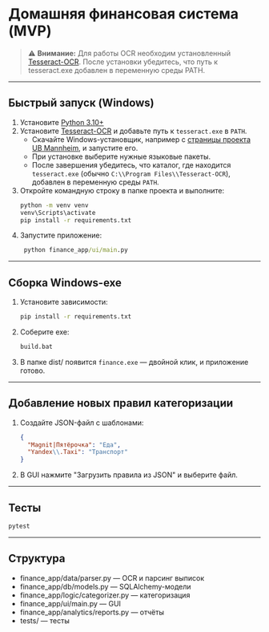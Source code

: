 # Домашняя финансовая система (MVP)

> ⚠️ **Внимание:** Для работы OCR необходим установленный [Tesseract-OCR](https://github.com/tesseract-ocr/tesseract). После установки убедитесь, что путь к tesseract.exe добавлен в переменную среды PATH.

---

## Быстрый запуск (Windows)

1. Установите [Python 3.10+](https://www.python.org/downloads/)
2. Установите [Tesseract-OCR](https://github.com/tesseract-ocr/tesseract) и добавьте путь к `tesseract.exe` в `PATH`.
   * Скачайте Windows-установщик, например с [страницы проекта UB Mannheim](https://github.com/UB-Mannheim/tesseract/wiki), и запустите его.
   * При установке выберите нужные языковые пакеты.
   * После завершения убедитесь, что каталог, где находится `tesseract.exe` (обычно `C:\\Program Files\\Tesseract-OCR`), добавлен в переменную среды `PATH`.
3. Откройте командную строку в папке проекта и выполните:
   ```bat
   python -m venv venv
   venv\Scripts\activate
   pip install -r requirements.txt
   ```
4. Запустите приложение:
   ```bat
    python finance_app/ui/main.py
   ```

---

## Сборка Windows-exe

1. Установите зависимости:
   ```bat
   pip install -r requirements.txt
   ```
2. Соберите exe:
   ```bat
   build.bat
   ```
3. В папке dist/ появится `finance.exe` — двойной клик, и приложение готово.

---

## Добавление новых правил категоризации

1. Создайте JSON-файл с шаблонами:
   ```json
   {
     "Magnit|Пятёрочка": "Еда",
     "Yandex\\.Taxi": "Транспорт"
   }
   ```
2. В GUI нажмите "Загрузить правила из JSON" и выберите файл.

---

## Тесты

```bat
pytest
```

---

## Структура
- finance_app/data/parser.py — OCR и парсинг выписок
- finance_app/db/models.py — SQLAlchemy-модели
- finance_app/logic/categorizer.py — категоризация
- finance_app/ui/main.py — GUI
- finance_app/analytics/reports.py — отчёты
- tests/ — тесты
